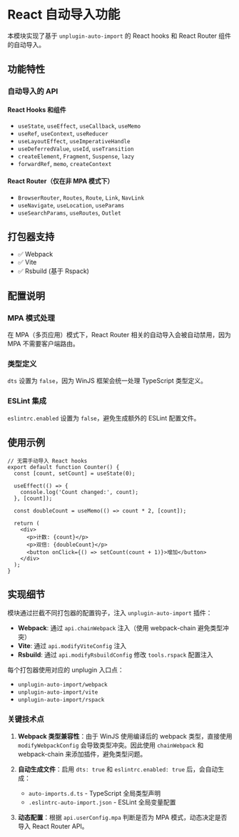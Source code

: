 # React 自动导入功能

本模块实现了基于 `unplugin-auto-import` 的 React hooks 和 React Router 组件的自动导入。

## 功能特性

### 自动导入的 API

#### React Hooks 和组件
- `useState`, `useEffect`, `useCallback`, `useMemo`
- `useRef`, `useContext`, `useReducer`
- `useLayoutEffect`, `useImperativeHandle`
- `useDeferredValue`, `useId`, `useTransition`
- `createElement`, `Fragment`, `Suspense`, `lazy`
- `forwardRef`, `memo`, `createContext`

#### React Router（仅在非 MPA 模式下）
- `BrowserRouter`, `Routes`, `Route`, `Link`, `NavLink`
- `useNavigate`, `useLocation`, `useParams`
- `useSearchParams`, `useRoutes`, `Outlet`

## 打包器支持

- ✅ Webpack
- ✅ Vite
- ✅ Rsbuild (基于 Rspack)

## 配置说明

### MPA 模式处理

在 MPA（多页应用）模式下，React Router 相关的自动导入会被自动禁用，因为 MPA 不需要客户端路由。

### 类型定义

`dts` 设置为 `false`，因为 WinJS 框架会统一处理 TypeScript 类型定义。

### ESLint 集成

`eslintrc.enabled` 设置为 `false`，避免生成额外的 ESLint 配置文件。

## 使用示例

```tsx
// 无需手动导入 React hooks
export default function Counter() {
  const [count, setCount] = useState(0);
  
  useEffect(() => {
    console.log('Count changed:', count);
  }, [count]);
  
  const doubleCount = useMemo(() => count * 2, [count]);
  
  return (
    <div>
      <p>计数: {count}</p>
      <p>双倍: {doubleCount}</p>
      <button onClick={() => setCount(count + 1)}>增加</button>
    </div>
  );
}
```

## 实现细节

模块通过拦截不同打包器的配置钩子，注入 `unplugin-auto-import` 插件：

- **Webpack**: 通过 `api.chainWebpack` 注入（使用 webpack-chain 避免类型冲突）
- **Vite**: 通过 `api.modifyViteConfig` 注入
- **Rsbuild**: 通过 `api.modifyRsbuildConfig` 修改 `tools.rspack` 配置注入

每个打包器使用对应的 unplugin 入口点：
- `unplugin-auto-import/webpack`
- `unplugin-auto-import/vite`
- `unplugin-auto-import/rspack`

### 关键技术点

1. **Webpack 类型兼容性**：由于 WinJS 使用编译后的 webpack 类型，直接使用 `modifyWebpackConfig` 会导致类型冲突。因此使用 `chainWebpack` 和 webpack-chain 来添加插件，避免类型问题。

2. **自动生成文件**：启用 `dts: true` 和 `eslintrc.enabled: true` 后，会自动生成：
   - `auto-imports.d.ts` - TypeScript 全局类型声明
   - `.eslintrc-auto-import.json` - ESLint 全局变量配置

3. **动态配置**：根据 `api.userConfig.mpa` 判断是否为 MPA 模式，动态决定是否导入 React Router API。

